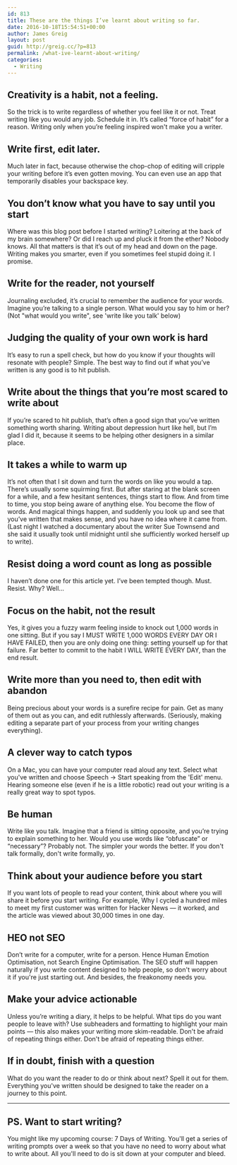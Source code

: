 ```yaml
---
id: 813
title: These are the things I’ve learnt about writing so far.
date: 2016-10-18T15:54:51+00:00
author: James Greig
layout: post
guid: http://greig.cc/?p=813
permalink: /what-ive-learnt-about-writing/
categories:
  - Writing
---
```


## Creativity is a habit, not a feeling.
So the trick is to write regardless of whether you feel like it or not. Treat writing like you would any job. Schedule it in. It’s called “force of habit” for a reason. Writing only when you’re feeling inspired won't make you a writer.


## Write first, edit later.
Much later in fact, because otherwise the chop-chop of editing will cripple your writing before it’s even gotten moving. You can even use an app that temporarily disables your backspace key.


## You don’t know what you have to say until you start
Where was this blog post before I started writing? Loitering at the back of my brain somewhere? Or did I reach up and pluck it from the ether? Nobody knows. All that matters is that it’s out of my head and down on the page. Writing makes you smarter, even if you sometimes feel stupid doing it. I promise.


## Write for the reader, not yourself
Journaling excluded, it’s crucial to remember the audience for your words. Imagine you’re talking to a single person. What would you say to him or her? (Not "what would you write", see 'write like you talk' below)


## Judging the quality of your own work is hard
It’s easy to run a spell check, but how do you know if your thoughts will resonate with people? Simple. The best way to find out if what you’ve written is any good is to hit publish. 


## Write about the things that you’re most scared to write about
If you’re scared to hit publish, that’s often a good sign that you’ve written something worth sharing. Writing about depression hurt like hell, but I’m glad I did it, because it seems to be helping other designers in a similar place.


## It takes a while to warm up
It’s not often that I sit down and turn the words on like you would a tap. There’s usually some squirming first. But after staring at the blank screen for a while, and a few hesitant sentences, things start to flow. And from time to time, you stop being aware of anything else. You become the flow of words. And magical things happen, and suddenly you look up and see that you’ve written that makes sense, and you have no idea where it came from. (Last night I watched a documentary about the writer Sue Townsend and she said it usually took until midnight until she sufficiently worked herself up to write).


## Resist doing a word count as long as possible
I haven’t done one for this article yet. I’ve been tempted though. Must. Resist. Why? Well…


## Focus on the habit, not the result
Yes, it gives you a fuzzy warm feeling inside to knock out 1,000 words in one sitting. But if you say I MUST WRITE 1,000 WORDS EVERY DAY OR I HAVE FAILED, then you are only doing one thing: setting yourself up for that failure. Far better to commit to the habit I WILL WRITE EVERY DAY, than the end result.


## Write more than you need to, then edit with abandon
Being precious about your words is a surefire recipe for pain. Get as many of them out as you can, and edit ruthlessly afterwards. (Seriously, making editing a separate part of your process from your writing changes everything).


## A clever way to catch typos
On a Mac, you can have your computer read aloud any text. Select what you've written and choose Speech -> Start speaking from the 'Edit' menu. Hearing someone else (even if he is a little robotic) read out your writing is a really great way to spot typos.


## Be human
Write like you talk. Imagine that a friend is sitting opposite, and you’re trying to explain something to her. Would you use words like “obfuscate” or “necessary”? Probably not. The simpler your words the better. If you don't talk formally, don't write formally, yo.


## Think about your audience before you start
If you want lots of people to read your content, think about where you will share it before you start writing. For example, Why I cycled a hundred miles to meet my first customer was written for Hacker News — it worked, and the article was viewed about 30,000 times in one day.


## HEO not SEO
Don’t write for a computer, write for a person. Hence Human Emotion Optimisation, not Search Engine Optimisation. The SEO stuff will happen naturally if you write content designed to help people, so don't worry about it if you're just starting out. And besides, the freakonomy needs you. 


## Make your advice actionable
Unless you’re writing a diary, it helps to be helpful. What tips do you want people to leave with? Use subheaders and formatting to highlight your main points — this also makes your writing more skim-readable. Don't be afraid of repeating things either. Don't be afraid of repeating things either.


## If in doubt, finish with a question
What do you want the reader to do or think about next? Spell it out for them. Everything you've written should be designed to take the reader on a journey to this point. 

----

## PS. Want to start writing?
You might like my upcoming course: 7 Days of Writing. You'll get a series of writing prompts over a week so that you have no need to worry about what to write about. All you'll need to do is sit down at your computer and bleed. 